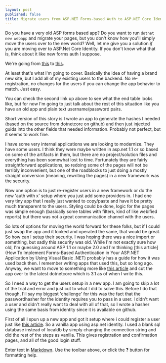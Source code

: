 ```yaml
---
layout: post
published: false
title: Migrate users from ASP.NET Forms-based Auth to ASP.NET Core Identity
---
```

Do you have a very old ASP forms based app? Do you want to run `dotnet new webapp` and migrate your pages, but you don't know how you'll simply move the users over to the new world? Well, let me give you a solution *if* you are moving over to ASP.Net Core Identity. If you don't know what that is, think about it like new forms auth I suppose.

We're going from [this](https://support.microsoft.com/en-us/help/308157/how-to-implement-forms-based-authentication-in-your-asp-net-applicatio) to [this](https://docs.microsoft.com/en-us/aspnet/core/security/authentication/identity?view=aspnetcore-3.1&tabs=netcore-cli).

At least that's what I'm going to cover. Basically the idea of having a brand new site, but I add all of my existing users to the backend. No re-registration, no changes for the users if you can change the app behavior to match. Just easy.

You can check the second link up above to see what the end table looks like, but for now I'm going to just talk about the rest of this situation like you have an old app and plain text username/password pairs.

Short version of this story is I wrote an app to generate the hashes I needed (based on the source from dotnetcore on github) and then just injected guids into the other fields that needed information. Probably not perfect, but it seems to work fine.

I have some very internal applications we are looking to modernize. They have some users. I think they were maybe written in asp.net 1.1 or so based on some of the artifacts in them, but there are no project/solution files and everything has been somewhat lost to time. Fortunately they are fairly straightforward applications, so redoing some of the pages will not be terribly inconvenient, but one of the roadblocks to just doing a mostly straight conversion (meaning, rewriting the pages) in a new framework was the security.

Now one option is to just re-register users in a new framework or do the new 'auth with x' setup where you just add some providers in. I had one very tiny app that I really just wanted to copy/paste and have it be pretty much transparent to the users. Styling could be done, logic for the pages was simple enough (basically some tables with filters, kind of like webified reports) but there was not a great communication channel with the users.

So lots of options for moving the world forward for these folks, but if I could just swap the app and it looked and operated the same, that would be great. So how can I setup their security. I was hoping there was a nice import or something, but sadly this security was old. While I'm not exactly sure how old, I'm guessing around ASP 1.1 or maybe 2.0 and I'm thinking [this article](How To Implement Forms-Based Authentication in Your ASP.NET Application by Using Visual Basic .NET) probably has a guide for how it was used back then. I remember writing apps that used this, but so long ago. Anyway, we want to move to something more like [this article](https://docs.microsoft.com/en-us/aspnet/core/security/authentication/identity?view=aspnetcore-3.1&tabs=visual-studio) and cut the app over to the latest dotnetcore which is 3.1 as of when I write this.

So I need a way to get the users setup in a new app. I am going to skip a lot of the trial and error and just cut to what I did to solve this. Before I do that though, I'll say my biggest 'challenge' for this was the fact that the passwordhasher for the identity requires you to pass in a user. I didn't want a user and didn't really want to deal with all of that, so I wrote a hasher using the same basis from identity since it is available on github.

First of all I spun up a new app and got it setup where i could register a user just like [this article](https://docs.microsoft.com/en-us/aspnet/core/security/authentication/identity?view=aspnetcore-3.1&tabs=netcore-cli). So a vanilla app using asp.net identity. I used a blank sql database instead of localdb by simply changing the connection string and did the rest of the steps as vanilla. This gives registration and confirmation pages, and all of the good login stuff. 

Enter text in [Markdown](http://daringfireball.net/projects/markdown/). Use the toolbar above, or click the **?** button for formatting help.
